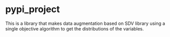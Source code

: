 # pypi_project
This is a library that makes data augmentation based on SDV library using a single objective algorithm to get the distributions of the variables.
